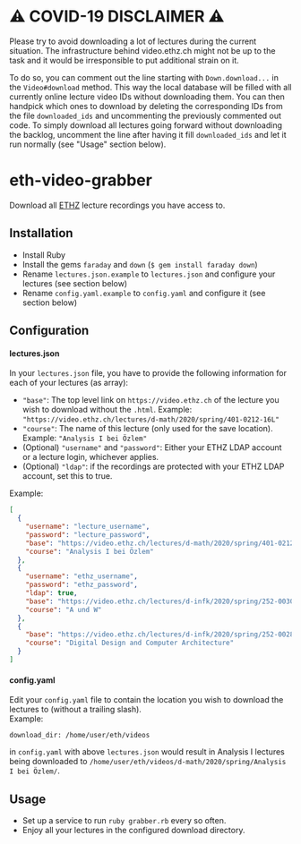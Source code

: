 # ⚠️ COVID-19 DISCLAIMER ⚠️
Please try to avoid downloading a lot of lectures during the current situation. The infrastructure behind video.ethz.ch might not be up to the task and it would be irresponsible to put additional strain on it.

To do so, you can comment out the line starting with `Down.download...` in the `Video#download` method. This way the local database will be filled with all currently online lecture video IDs without downloading them. You can then handpick which ones to download by deleting the corresponding IDs from the file `downloaded_ids` and uncommenting the previously commented out code. To simply download all lectures going forward without downloading the backlog, uncomment the line after having it fill `downloaded_ids` and let it run normally (see "Usage" section below).

# eth-video-grabber
Download all [ETHZ](https://ethz.ch) lecture recordings you have access to.

## Installation
 - Install Ruby
 - Install the gems `faraday` and `down` (`$ gem install faraday down`)
 - Rename `lectures.json.example` to `lectures.json` and configure your lectures (see section below)
 - Rename `config.yaml.example` to `config.yaml` and configure it (see section below)
 
## Configuration
#### lectures.json
In your `lectures.json` file, you have to provide the following information for each of your lectures (as array):
 - `"base"`: The top level link on `https://video.ethz.ch` of the lecture you wish to download without the `.html`. 
 Example: `"https://video.ethz.ch/lectures/d-math/2020/spring/401-0212-16L"`
 - `"course"`: The name of this lecture (only used for the save location). Example: `"Analysis I bei Özlem"`
 - (Optional) `"username"` and `"password"`: Either your ETHZ LDAP account or a lecture login, 
 whichever applies. 
 - (Optional) `"ldap"`: if the recordings are protected with your ETHZ LDAP account, set this to true.
 
Example:
 
```json
[
  {
    "username": "lecture_username",
    "password": "lecture_password",
    "base": "https://video.ethz.ch/lectures/d-math/2020/spring/401-0212-16L",
    "course": "Analysis I bei Özlem"
  },
  {
    "username": "ethz_username",
    "password": "ethz_password",
    "ldap": true,
    "base": "https://video.ethz.ch/lectures/d-infk/2020/spring/252-0030-00L",
    "course": "A und W"
  },
  {
    "base": "https://video.ethz.ch/lectures/d-infk/2020/spring/252-0028-00L",
    "course": "Digital Design and Computer Architecture"
  }
]
```
 
#### config.yaml
 
Edit your `config.yaml` file to contain the location you wish to download the lectures to (without a trailing slash).    
Example: 

```
download_dir: /home/user/eth/videos
``` 

 in `config.yaml` with above `lectures.json` would result in Analysis I lectures being downloaded to `/home/user/eth/videos/d-math/2020/spring/Analysis I bei Özlem/`.


## Usage
 - Set up a service to run `ruby grabber.rb` every so often.
 - Enjoy all your lectures in the configured download directory.
